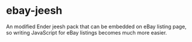 ebay-jeesh
==========

An modified Ender jeesh pack that can be embedded on eBay listing page, so writing JavaScript for eBay listings becomes much more easier.
